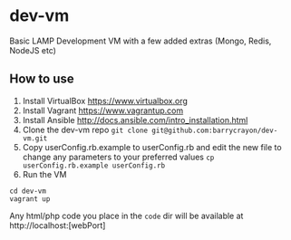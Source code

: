 # dev-vm
Basic LAMP Development VM with a few added extras (Mongo, Redis, NodeJS etc)

## How to use
1. Install VirtualBox https://www.virtualbox.org
2. Install Vagrant https://www.vagrantup.com
3. Install Ansible http://docs.ansible.com/intro_installation.html
4. Clone the dev-vm repo `git clone git@github.com:barrycrayon/dev-vm.git`
5. Copy userConfig.rb.example to userConfig.rb and edit the new file to change any parameters to your preferred values `cp userConfig.rb.example userConfig.rb` 
6. Run the VM
```
cd dev-vm
vagrant up
```

Any html/php code you place in the `code` dir will be available at http://localhost:[webPort]
